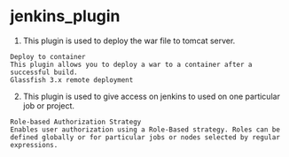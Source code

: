 # jenkins_plugin

1. This plugin is used to deploy the war file to tomcat server.

```
Deploy to container
This plugin allows you to deploy a war to a container after a successful build.
Glassfish 3.x remote deployment
```
2. This plugin is used to give access on jenkins to used on one particular job or project.

```
Role-based Authorization Strategy
Enables user authorization using a Role-Based strategy. Roles can be defined globally or for particular jobs or nodes selected by regular expressions.
```
